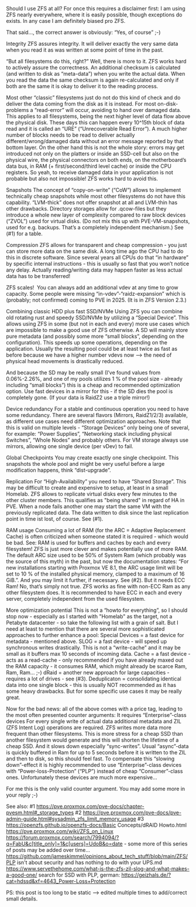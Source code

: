 Should I use ZFS at all?​
For once this requires a disclaimer first: I am using ZFS nearly everywhere, where it is easily possible, though exceptions do exists. In any case I am definitely biased pro ZFS.

That said..., the correct answer is obviously: “Yes, of course” ;-)

Integrity​
ZFS assures integrity. It will deliver exactly the very same data when you read it as was written at some point of time in the past.

“But all filesystems do this, right?” Well, there is more to it. ZFS works hard to actively assure the correctness. An additional checksum is calculated (and written to disk as “meta-data”) when you write the actual data. When you read the data the same checksum is again re-calculated and only if both are the same it is okay to deliver it to the reading process.

Most other “classic” filesystems just do not do this kind of check and do deliver the data coming from the disk as it is instead. For most on-disk-problems a “read-error” will occur, avoiding to hand over damaged data. This applies to all filesystems, being the next higher level of data flow above the physical disk. These days this can happen every 10^15th block of data read and it is called an “URE” (“Unrecoverable Read Error”).
A much higher number of blocks needs to be read to deliver actually different/wrong/damaged data without an error message reported by that bottom layer. On the other hand this is not the whole story: errors may get introduced not only on the platters or inside an SSD-cell but also on the physical wire, the physical connectors on both ends, on the motherboard’s data bus, in RAM (+ first/second/third level cache) or inside the CPU registers. So yeah, to receive damaged data in your application is not probable but also not impossible! ZFS works hard to avoid this.

Snapshots​
The concept of “copy-on-write” (“CoW”) allows to implement technically cheap snapshots while most other filesystems do not have this capability. “LVM-thick” does not offer snapshot at all and LVM-thin has other drawbacks. Directory storages allow for .qcow-files but they introduce a whole new layer of complexity compared to raw block devices (“ZVOL”) used for virtual disks. (Do not mix this up with PVE-VM-snapshots, used for e.g. backups. That’s a completely independent mechanism.) See (#1) for a table.

Compression​
ZFS allows for transparent and cheap compression - you just can store more data on the same disk. A long time ago the CPU had to do this in discrete software. Since several years all CPUs do that “in hardware” by specific internal instructions - this is usually so fast that you won’t notice any delay. Actually reading/writing data may happen faster as less actual data has to be transferred!

ZFS scales! ​
You can always add an additional vdev at any time to grow capacity. Some people were missing “in-vdev”-“raidz-expansion” which is (probably; not confirmed) coming to PVE in 2025. (It is in ZFS Version 2.3.)

Combining classic HDD plus fast SSD/NVMe​
Using ZFS you can combine old rotating rust and speedy SSD/NVMe by utilizing a “Special Device”. This allows using ZFS in some (but not in each and every) more use cases which are impossible to make a good use of ZFS otherwise. A SD will mainly store pure metadata (and possibly some more “small blocks”, depending on the configuration). This speeds up some operations, depending on the application. Usually the resulting pool could be at least twice as fast as before because we have a higher number vdevs now --> the need of physical head movements is drastically reduced.

And because the SD may be really small (I’ve found values from 0.06%-2.26%, and one of my pools utilizes 1 % of the pool size - already including “small blocks”) this is a cheap and recommended optimization option. Use fast devices in a mirror for this - if the SD dies the pool is completely gone. (If your data is RaidZ2 use a triple mirror!)

Device redundancy​
For a stable and continuous operation you need to have some redundancy. There are several flavors (Mirrors, RaidZ1/2/3) available, as different use cases need different optimization approaches. Note that this is valid on multiple levels - “Storage Devices” only being one of several, for example: “Power Supplies”, “Networking stack including physical Switches”, “Whole Nodes” and probably others. For VM storage always use mirrors, allowing one single device (per vDev) to fail.

Global Checkpoints​
You may create exactly one single checkpoint. This snapshots the whole pool and might be very useful before a large modification happens, think “dist-upgrade”.

Replication​
For “High-Availability” you need to have “Shared Storage”. This may be difficult to create and expensive to setup, at least in a small Homelab. ZFS allows to replicate virtual disks every few minutes to the other cluster members. This qualifies as "being shared" in regard of HA in PVE. When a node fails another one may start the same VM with the previously replicated data. The data written to disk since the last replication point in time ist lost, of course. See (#1).

RAM usage​
Consuming a lot of RAM (for the ARC = Adaptive Replacement Cache) is often criticized when someone stated it is required - which would be bad. See: RAM is used for buffers and caches by each and every filesystem! ZFS is just more clever and makes potentially use of more RAM. The default ARC size used to be 50% of System Ram (which probably was the source of this myth) in the past, but now the documentation states: “For new installations starting with Proxmox VE 8.1, the ARC usage limit will be set to 10 % of the installed physical memory, clamped to a maximum of 16 GiB.”. And you may limit it further, if necessary. See (#2).
But it needs ECC Ram! No, that’s simply not true. ZFS works as fine with non-ECC Ram as any other filesystem does. It is recommended to have ECC in each and every server, completely independent from the used filesystem.

More optimization potential​
This is not a “howto for everything”, so I should stop now - especially as I started with "Homelab" as the target, not a Petabyte datacenter - so take the following list with a grain of salt. But I need at least to mention that there are several more sophisticated approaches to further enhance a pool:
Special Devices = a fast device for metadata - mentioned above.
SLOG = a fast device - will speed up synchronous writes drastically. This is not a “write-cache” and it may be small as it buffers max 10 seconds of incoming data.
Cache = a fast device - acts as a read-cache - only recommended if you have already maxed out the RAM capacity - it consumes RAM, which might already be scarce
Ram, Ram, Ram... ;-)
dRaid = another new approach for large capacities - requires a lot of drives - see (#3).
Deduplicaton = consolidating identical data into one single block - this is usually NOT recommended as it has some heavy drawbacks. But for some specific use cases it may be really great.


Now for the bad news: all of the above comes with a price tag, leading to the most often presented counter arguments:
It requires “Enterprise”-class devices​
For every single write of actual data additional metadata and ZIL (ZFS Intent Log) operations are required. ZFS writes more data more frequent than other filesystems. This is more stress for a cheap SSD than another filesystem would generate and this will shorten the lifetime of a cheap SSD. And it slows down especially “sync-writes”. Usual “async”-data is quickly buffered in Ram for up to 5 seconds before it is written to the ZIL and then to disk, so this should feel fast.
To compensate this “slowing down”-effect it is highly recommended to use “Enterprise”-class devices with “Power-loss-Protection” (“PLP”) instead of cheap “Consumer”-class ones. Unfortunately these devices are much more expensive...

For me this is the only valid counter argument. You may add some more in your reply ;-)


See also:
#1 https://pve.proxmox.com/pve-docs/chapter-pvesm.html#_storage_types
#2 https://pve.proxmox.com/pve-docs/pve-admin-guide.html#sysadmin_zfs_limit_memory_usage
#3 https://openzfs.github.io/openzfs-docs/Basic Concepts/dRAID Howto.html
https://pve.proxmox.com/wiki/ZFS_on_Linux
https://forum.proxmox.com/search/7994094/?q=FabU&c[title_only]=1&c[users]=UdoB&o=date - some more of this series of posts may be added over time...
https://github.com/jameskimmel/opinions_about_tech_stuff/blob/main/ZFS/PLP isn't about security and has nothing to do with your UPS.md
https://www.servethehome.com/what-is-the-zfs-zil-slog-and-what-makes-a-good-one/
search for SSD with PLP, german: https://geizhals.de/?cat=hdssd&xf=4643_Power-Loss+Protection

PS: this post is too long to be static --> edited multiple times to add/correct small details.